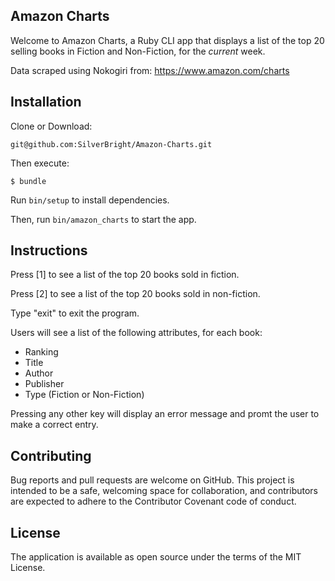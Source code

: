 ## Amazon Charts

Welcome to Amazon Charts, a Ruby CLI app that displays a list of the top 20 selling books in Fiction and Non-Fiction, for the <i>current</i> week.  

Data scraped using Nokogiri from: https://www.amazon.com/charts

## Installation

Clone or Download:

    git@github.com:SilverBright/Amazon-Charts.git

Then execute:

    $ bundle

Run `bin/setup` to install dependencies.

Then, run `bin/amazon_charts` to start the app.

## Instructions

<p>Press [1] to see a list of the top 20 books sold in fiction.</p>
<p>Press [2] to see a list of the top 20 books sold in non-fiction.</p> 			
<p>Type "exit" to exit the program.</p>

Users will see a list of the following attributes, for each book:

- Ranking
- Title
- Author
- Publisher
- Type (Fiction or Non-Fiction)

Pressing any other key will display an error message and promt the user to make a correct entry.

## Contributing

Bug reports and pull requests are welcome on GitHub. This project is intended to be a safe, welcoming space for collaboration, and contributors are expected to adhere to the Contributor Covenant code of conduct.

## License

The application is available as open source under the terms of the MIT License.
